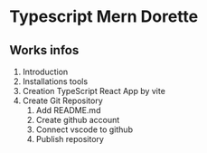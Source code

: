 # Typescript Mern Dorette

## Works infos

1. Introduction
2. Installations tools
3. Creation TypeScript React App by vite
4. Create Git Repository
   1. Add README.md
   2. Create github account
   3. Connect vscode to github
   4. Publish repository
